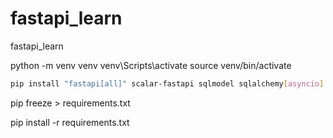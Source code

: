 # fastapi_learn
fastapi_learn

python -m venv venv
venv\Scripts\activate
source venv/bin/activate

```bash
pip install "fastapi[all]" scalar-fastapi sqlmodel sqlalchemy[asyncio] asyncpg sqlmodel psycopg2-binary python-dotenv pydantic-settings passlib[bcrypt] pyjwt redis[hiredis] redis[asyncio] types-passlib
```


pip freeze > requirements.txt

pip install -r requirements.txt

